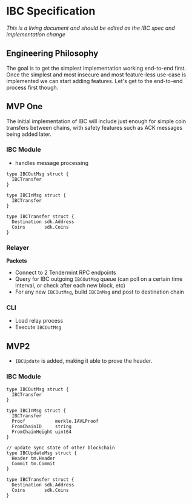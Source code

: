# IBC Specification

*This is a living document and should be edited as the IBC spec and 
implementation change*

## Engineering Philosophy

The goal is to get the simplest implementation working end-to-end first. Once
the simplest and most insecure and most feature-less use-case is implemented
we can start adding features. Let's get to the end-to-end process first though.


## MVP One

The initial implementation of IBC will include just enough for simple coin 
transfers between chains, with safety features such as ACK messages being added 
later.

### IBC Module

* handles message processing

```golang
type IBCOutMsg struct {
  IBCTransfer
}

type IBCInMsg struct {
  IBCTransfer
}

type IBCTransfer struct {
  Destination sdk.Address
  Coins       sdk.Coins
}
```

### Relayer

**Packets**
* Connect to 2 Tendermint RPC endpoints
* Query for IBC outgoing `IBCOutMsg` queue (can poll on a certain time 
  interval, or check after each new block, etc)
* For any new `IBCOutMsg`, build `IBCInMsg` and post to destination chain

### CLI

* Load relay process
* Execute `IBCOutMsg`


## MVP2

* `IBCUpdate` is added, making it able to prove the header.

### IBC Module

```golang
type IBCOutMsg struct {
  IBCTransfer
}

type IBCInMsg struct {
  IBCTransfer
  Proof           merkle.IAVLProof
  FromChainID     string
  FromChainHeight uint64
}

// update sync state of other blockchain
type IBCUpdateMsg struct {
  Header tm.Header
  Commit tm.Commit
}

type IBCTransfer struct {
  Destination sdk.Address
  Coins       sdk.Coins
}
```
